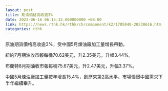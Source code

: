 ```yaml
---
layout: post
title: 期油價格高收逾3%
date: 2023-06-16 06:15:32.000000000 +08:00
link: https://news.rthk.hk/rthk/ch/component/k2/1705040-20230616.htm
categories: rthk
---
```


原油期貨價格高收逾3%，受中國5月煉油廠加工量增長帶動。

紐約7月期油收市報每桶70.62美元，升2.35美元，升幅3.44%。

布蘭特8月期油收市報每桶75.67美元，升2.47美元，升幅3.37%。

中國5月煉油廠加工量按年增長15.4%，創歷來第2高水平。市場憧憬中國需求下半年繼續攀升。
